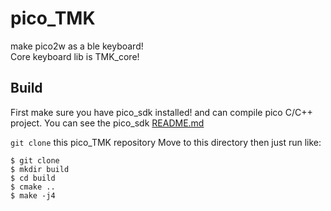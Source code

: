 # pico_TMK
make pico2w as a ble keyboard!<br>
Core keyboard lib is TMK_core!

## Build

First make sure you have pico_sdk installed! and can compile pico C/C++ project.
You can see the pico_sdk [README.md](https://github.com/raspberrypi/pico-sdk)

`git clone` this pico_TMK repository
Move to this directory then just run like:


    $ git clone 
    $ mkdir build
    $ cd build
    $ cmake ..
    $ make -j4
